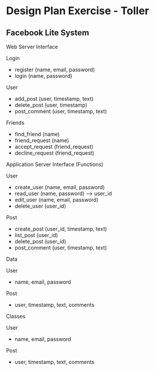 # Design Plan Exercise - Toller
## Facebook Lite System

Web Server Interface

Login
  *	register (name, email, password)
  *	login (name, password)
  
User
  *	add_post (user, timestamp, text)
  *	delete_post (user, timestamp)
  *	post_comment (user, timestamp, text)
  
Friends
  *	find_friend (name)
  *	friend_request (name)
  *	accept_request (friend_request)
  *	decline_request (friend_request)
  
Application Server Interface (Functions)

User
  *	create_user (name, email, password)
  *	read_user (name, password) --> user_id
  *	edit_user (name, email, password)
  *	delete_user (user_id)
  
Post
  *	create_post (user_id, timestamp, text)
  *	list_post (user_id)
  *	delete_post (user_id)
  *	post_comment (user, timestamp, text)
  
Data

User
  *	name, email, password
  
Post
  *	user, timestamp, text, comments
  
Classes

User
  *	name, email, password
  
Post
  *	user, timestamp, text, comments

